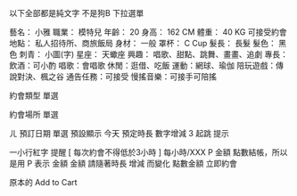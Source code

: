 
以下全部都是純文字  不是狗B 下拉選單

藝名：
小雅
職業：
模特兒
年齡：
20
身高：
162 CM
體重：
40 KG
可接受約會地點：
私人招待所、商旅飯局
身材：
一般
罩杯：
C Cup
髮長：
長髮
髮色：
黑色
刺青：
小圖(字)
星座：
天蠍座
興趣：
唱歌、甜點、跳舞、畫畫、追劇
專長：
飲酒：可小酌
唱歌：會唱歌
休閒：逛借、吃飯
運動：網球、瑜伽
陪玩遊戲：傳說對決、楓之谷
通告任務：可接受
慢搖音樂：可接手可陪搖


約會類型
單選


約會場所
單選

ㄦ
預訂日期
單選
預設顯示 今天
預定時長
數字增減
3 起跳
提示


一小行紅字 提醒
[ 每次約會不得低於3小時 ]
每小時/XXX P
金額
點數結帳，所以是用 P 表示
金額
金額
請隨著時長 增減 而變化 點數金額
立即約會


原本的 Add to Cart

